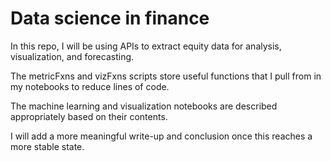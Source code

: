 # Data science in finance

In this repo, I will be using APIs to extract equity data for analysis, visualization, and forecasting.

The metricFxns and vizFxns scripts store useful functions that I pull from in my notebooks to reduce lines of code.

The machine learning and visualization notebooks are described appropriately based on their contents.

I will add a more meaningful write-up and conclusion once this reaches a more stable state.
